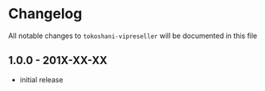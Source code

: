# Changelog

All notable changes to `tokoshani-vipreseller` will be documented in this file

## 1.0.0 - 201X-XX-XX

- initial release
